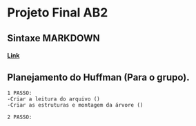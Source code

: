 # Projeto Final AB2 

## Sintaxe MARKDOWN

#### [Link](https://support.zendesk.com/hc/pt-br/articles/203691016-Formata%C3%A7%C3%A3o-de-texto-com-Markdown)

## Planejamento do Huffman (Para o grupo).

	1 PASSO:
	-Criar a leitura do arquivo ()
	-Criar as estruturas e montagem da árvore ()

	2 PASSO:
